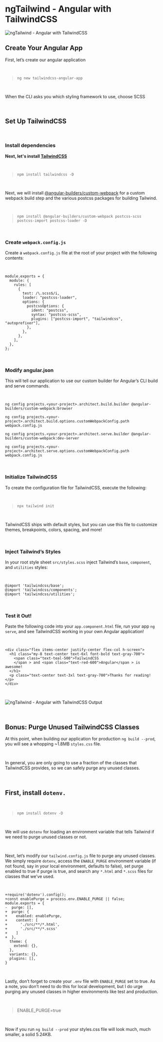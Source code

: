 # **ngTailwind - Angular with TailwindCSS**

![ngTailwind - Angular with TailwindCSS](./images/ngTailwindcss.png)

## **Create Your Angular App**

First, let’s create our angular application

<br />

> `ng new tailwindcss-angular-app`

<br />

When the CLI asks you which styling framework to use, choose SCSS

<br />

## **Set Up TailwindCSS**

<br />

### **Install dependencies**

**Next, let's install [TailwindCSS](https://www.npmjs.com/package/tailwindcss)**


<br />

> `npm install tailwindcss -D`

<br />

Next, we will install [@angular-builders/custom-webpack](https://www.npmjs.com/package/@angular-builders/custom-webpack) for a custom webpack build step and the various postcss packages for building Tailwind.

<br />

> `npm install @angular-builders/custom-webpack postcss-scss postcss-import postcss-loader -D`

<br />

### **Create** `webpack.config.js`

Create a `webpack.config.js` file at the root of your project with the following contents:

<br />

```
module.exports = {
  module: {
    rules: [
      {
        test: /\.scss$/i,
        loader: "postcss-loader",
        options: {
          postcssOptions: {
            ident: "postcss",
            syntax: "postcss-scss",
            plugins: ["postcss-import", "tailwindcss", "autoprefixer"],
          },
        },
      },
    ],
  },
};
```

<br />



### **Modify angular.json**

This will tell our application to use our custom builder for Angular’s CLI build and serve commands.

<br />

```
ng config projects.<your-project>.architect.build.builder @angular-builders/custom-webpack:browser

ng config projects.<your-project>.architect.build.options.customWebpackConfig.path webpack.config.js

ng config projects.<your-project>.architect.serve.builder @angular-builders/custom-webpack:dev-server

ng config projects.<your-project>.architect.serve.options.customWebpackConfig.path webpack.config.js
```

<br />

### **Initialize TailwindCSS**

To create the configuration file for TailwindCSS, execute the following:

<br />

> `npx tailwind init`
<br />

TailwindCSS ships with default styles, but you can use this file to customize themes, breakpoints, colors, spacing, and more!

<br />

### **Inject Tailwind’s Styles**

In your root style sheet `src/styles.scss` inject Tailwind’s `base`, `component`, and `utilities` styles:

<br />

```
@import 'tailwindcss/base';
@import 'tailwindcss/components';
@import 'tailwindcss/utilities';
```

<br />

### **Test it Out!**

Paste the following code into your `app.component.html` file, run your app `ng serve`, and see TailwindCSS working in your own Angular application!

<br />

```
<div class="flex items-center justify-center flex-col h-screen">
  <h1 class="my-8 text-center text-6xl font-bold text-gray-700">
    <span class="text-teal-500">TailwindCSS
    </span > and <span class="text-red-600">Angular</span > is awesome!
  </h1>
  <p class="text-center text-3xl text-gray-700">Thanks for reading!</p>
</div>
```

<br />

![ngTailwind - Angular with TailwindCSS Output](./images/ngTailwindCSS%20output.png)

<br />

## **Bonus: Purge Unused TailwindCSS Classes**

At this point, when building our application for production `ng build --prod`, you will see a whopping ~1.8MB `styles.css` file.

<br />

In general, you are only going to use a fraction of the classes that TailwindCSS provides, so we can safely purge any unused classes.

<br />

## First, install `dotenv.`

<br />

> `npm install dotenv -D`

<br />

We will use `dotenv` for loading an environment variable that tells Tailwind if we need to purge unused classes or not.

<br />

Next, let’s modify our `tailwind.config.js` file to purge any unused classes. We simply require `dotenv`, access the `ENABLE_PURGE` environment variable (if not found, say in your local environment, defaults to false), set purge enabled to true if purge is true, and search any `*.html` and `*.scss` files for classes that we’ve used.

<br />

```
+require('dotenv').config();
+const enablePurge = process.env.ENABLE_PURGE || false;
module.exports = {
-  purge: [],
+  purge: {
+    enabled: enablePurge,
+    content: [
+      './src/**/*.html',
+      './src/**/*.scss'
+    ]
+  },
  theme: {
    extend: {},
  },
  variants: {},
  plugins: [],
}
```

<br />

Lastly, don’t forget to create your `.env` file with `ENABLE_PURGE` set to true. As a note, you don’t need to do this for local development, but I do urge purging any unused classes in higher environments like test and production.

<br />

> ENABLE_PURGE=true

<br />

Now if you run `ng build --prod` your styles.css file will look much, much smaller, a solid 5.24KB.